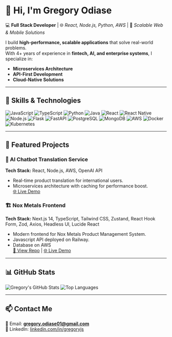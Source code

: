 # 👋 Hi, I'm Gregory Odiase

💻 **Full Stack Developer** | 🌐 *React, Node.js, Python, AWS* | 🔗 *Scalable Web & Mobile Solutions*

I build **high-performance, scalable applications** that solve real-world problems.  
With 4+ years of experience in **fintech, AI, and enterprise systems**, I specialize in:
- **Microservices Architecture**
- **API-First Development**
- **Cloud-Native Solutions**

---

## 🚀 Skills & Technologies

![JavaScript](https://img.shields.io/badge/-JavaScript-000?&logo=JavaScript)
![TypeScript](https://img.shields.io/badge/-TypeScript-000?&logo=TypeScript)
![Python](https://img.shields.io/badge/-Python-000?&logo=Python)
![Java](https://img.shields.io/badge/-Java-000?&logo=Java)
![React](https://img.shields.io/badge/-React-000?&logo=React)
![React Native](https://img.shields.io/badge/-React%20Native-000?&logo=React)
![Node.js](https://img.shields.io/badge/-Node.js-000?&logo=node.js)
![Flask](https://img.shields.io/badge/-Flask-000?&logo=Flask)
![FastAPI](https://img.shields.io/badge/-FastAPI-000?&logo=FastAPI)
![PostgreSQL](https://img.shields.io/badge/-PostgreSQL-000?&logo=PostgreSQL)
![MongoDB](https://img.shields.io/badge/-MongoDB-000?&logo=MongoDB)
![AWS](https://img.shields.io/badge/-AWS-000?&logo=Amazon-AWS)
![Docker](https://img.shields.io/badge/-Docker-000?&logo=Docker)
![Kubernetes](https://img.shields.io/badge/-Kubernetes-000?&logo=Kubernetes)

---

## 📌 Featured Projects

### 🧠 AI Chatbot Translation Service
**Tech Stack:** React, Node.js, AWS, OpenAI API  
- Real-time product translation for international users.
- Microservices architecture with caching for performance boost.  
[🌐 Live Demo](https://fred-frontend.vercel.app/home)

### 🏗️ Nox Metals Frontend
**Tech Stack:** Next.js 14, TypeScript, Tailwind CSS, Zustand, React Hook Form, Zod, Axios, Headless UI, Lucide React  
- Modern frontend for Nox Metals Product Management System.  
- Javascript API deployed on Railway.
- Database on AWS  
[🔗 View Repo](https://github.com/greglacinto/nox-metals-frontend) | [🌐 Live Demo](https://nox-metals-frontend.vercel.app)

---

## 📊 GitHub Stats

![Gregory's GitHub Stats](https://github-readme-stats.vercel.app/api?username=greglacinto&show_icons=true&theme=radical)
![Top Languages](https://github-readme-stats.vercel.app/api/top-langs/?username=greglacinto&layout=compact&theme=radical)

---

## 📫 Contact Me
📧 Email: **gregory.odiase01@gmail.com**  
🔗 LinkedIn: [linkedin.com/in/gregoryjs](https://www.linkedin.com/in/gregoryjs)  
